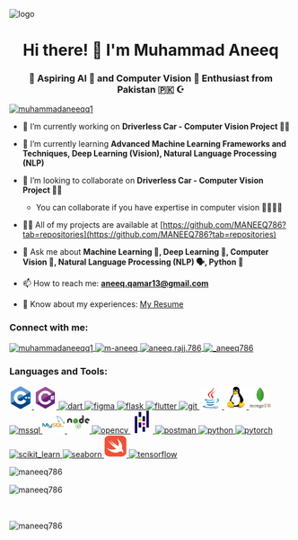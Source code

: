 ![logo](https://media.licdn.com/dms/image/D4D16AQFlRF1iviCckw/profile-displaybackgroundimage-shrink_350_1400/0/1700916301420?e=1723680000&v=beta&t=srgKOKdA8dbOmokWW2aUvxTJnY3BRo5_Xx0E1O96DOs)
<h1 align="center">Hi there! 👋 I'm Muhammad Aneeq</h1>
<h3 align="center">🚀 Aspiring AI 🤖 and Computer Vision 👀 Enthusiast from Pakistan 🇵🇰 ☪️ </h3>





<p align="left"> 
  <a href="https://twitter.com/muhammadaneeqq1" target="blank">
    <img src="https://img.shields.io/twitter/follow/muhammadaneeqq1?logo=twitter&style=for-the-badge" alt="muhammadaneeqq1" />
  </a> 
</p>

- 🔭 I’m currently working on **Driverless Car - Computer Vision Project 🚗👀**

- 🌱 I’m currently learning **Advanced Machine Learning Frameworks and Techniques, Deep Learning (Vision), Natural Language Processing (NLP)**

- 👯 I’m looking to collaborate on **Driverless Car - Computer Vision Project 🤝🚗** 
  - You can collaborate if you have expertise in computer vision 👨‍💻👩‍💻

- 👨‍💻 All of my projects are available at [https://github.com/MANEEQ786?tab=repositories](https://github.com/MANEEQ786?tab=repositories)

- 💬 Ask me about **Machine Learning 🤖, Deep Learning 🧠, Computer Vision 👀, Natural Language Processing (NLP) 🗣️, Python 🐍**

- 📫 How to reach me: **aneeq.qamar13@gmail.com**

- 📄 Know about my experiences: [My Resume](https://drive.google.com/file/d/1Vc8rSekzDtEHLKR6rDCoKuUDj-XJxevh/view?usp=sharing)

<h3 align="left">Connect with me:</h3>
<p align="left">
  <a href="https://twitter.com/muhammadaneeqq1" target="blank">
    <img align="center" src="https://raw.githubusercontent.com/rahuldkjain/github-profile-readme-generator/master/src/images/icons/Social/twitter.svg" alt="muhammadaneeqq1" height="30" width="40" />
  </a>
  <a href="https://linkedin.com/in/m-aneeq" target="blank">
    <img align="center" src="https://raw.githubusercontent.com/rahuldkjain/github-profile-readme-generator/master/src/images/icons/Social/linked-in-alt.svg" alt="m-aneeq" height="30" width="40" />
  </a>
  <a href="https://www.facebook.com/aneeq.rajj.786" target="blank">
    <img align="center" src="https://raw.githubusercontent.com/rahuldkjain/github-profile-readme-generator/master/src/images/icons/Social/facebook.svg" alt="aneeq.rajj.786" height="30" width="40" />
  </a>
  <a href="https://www.instagram.com/_aneeq786/" target="blank">
    <img align="center" src="https://raw.githubusercontent.com/rahuldkjain/github-profile-readme-generator/master/src/images/icons/Social/instagram.svg" alt="_aneeq786" height="30" width="40" />
  </a>
</p>

<h3 align="left">Languages and Tools:</h3>
<p align="left"> 
  <a href="https://www.w3schools.com/cpp/" target="_blank" rel="noreferrer"> 
    <img src="https://raw.githubusercontent.com/devicons/devicon/master/icons/cplusplus/cplusplus-original.svg" alt="cplusplus" width="40" height="40"/> 
  </a> 
  <a href="https://www.w3schools.com/cs/" target="_blank" rel="noreferrer"> 
    <img src="https://raw.githubusercontent.com/devicons/devicon/master/icons/csharp/csharp-original.svg" alt="csharp" width="40" height="40"/> 
  </a> 
  <a href="https://dart.dev" target="_blank" rel="noreferrer"> 
    <img src="https://www.vectorlogo.zone/logos/dartlang/dartlang-icon.svg" alt="dart" width="40" height="40"/> 
  </a> 
  <a href="https://www.figma.com/" target="_blank" rel="noreferrer"> 
    <img src="https://www.vectorlogo.zone/logos/figma/figma-icon.svg" alt="figma" width="40" height="40"/> 
  </a> 
  <a href="https://flask.palletsprojects.com/" target="_blank" rel="noreferrer"> 
    <img src="https://www.vectorlogo.zone/logos/pocoo_flask/pocoo_flask-icon.svg" alt="flask" width="40" height="40"/> 
  </a> 
  <a href="https://flutter.dev" target="_blank" rel="noreferrer"> 
    <img src="https://www.vectorlogo.zone/logos/flutterio/flutterio-icon.svg" alt="flutter" width="40" height="40"/> 
  </a> 
  <a href="https://git-scm.com/" target="_blank" rel="noreferrer"> 
    <img src="https://www.vectorlogo.zone/logos/git-scm/git-scm-icon.svg" alt="git" width="40" height="40"/> 
  </a> 
  <a href="https://www.java.com" target="_blank" rel="noreferrer"> 
    <img src="https://raw.githubusercontent.com/devicons/devicon/master/icons/java/java-original.svg" alt="java" width="40" height="40"/> 
  </a> 
  <a href="https://www.linux.org/" target="_blank" rel="noreferrer"> 
    <img src="https://raw.githubusercontent.com/devicons/devicon/master/icons/linux/linux-original.svg" alt="linux" width="40" height="40"/> 
  </a> 
  <a href="https://www.mongodb.com/" target="_blank" rel="noreferrer"> 
    <img src="https://raw.githubusercontent.com/devicons/devicon/master/icons/mongodb/mongodb-original-wordmark.svg" alt="mongodb" width="40" height="40"/> 
  </a> 
  <a href="https://www.microsoft.com/en-us/sql-server" target="_blank" rel="noreferrer"> 
    <img src="https://www.svgrepo.com/show/303229/microsoft-sql-server-logo.svg" alt="mssql" width="40" height="40"/> 
  </a> 
  <a href="https://www.mysql.com/" target="_blank" rel="noreferrer"> 
    <img src="https://raw.githubusercontent.com/devicons/devicon/master/icons/mysql/mysql-original-wordmark.svg" alt="mysql" width="40" height="40"/> 
  </a> 
  <a href="https://nodejs.org" target="_blank" rel="noreferrer"> 
    <img src="https://raw.githubusercontent.com/devicons/devicon/master/icons/nodejs/nodejs-original-wordmark.svg" alt="nodejs" width="40" height="40"/> 
  </a> 
  <a href="https://opencv.org/" target="_blank" rel="noreferrer"> 
    <img src="https://www.vectorlogo.zone/logos/opencv/opencv-icon.svg" alt="opencv" width="40" height="40"/> 
  </a> 
  <a href="https://pandas.pydata.org/" target="_blank" rel="noreferrer"> 
    <img src="https://raw.githubusercontent.com/devicons/devicon/2ae2a900d2f041da66e950e4d48052658d850630/icons/pandas/pandas-original.svg" alt="pandas" width="40" height="40"/> 
  </a> 
  <a href="https://postman.com" target="_blank" rel="noreferrer"> 
    <img src="https://www.vectorlogo.zone/logos/getpostman/getpostman-icon.svg" alt="postman" width="40" height="40"/> 
  </a> 
  <a href="https://www.python.org" target="_blank" rel="noreferrer"> 
    <img src="https://raw.githubusercontent.com/dev
icons/python/python-original.svg" alt="python" width="40" height="40"/> 
  </a> 
  <a href="https://pytorch.org/" target="_blank" rel="noreferrer"> 
    <img src="https://www.vectorlogo.zone/logos/pytorch/pytorch-icon.svg" alt="pytorch" width="40" height="40"/> 
  </a> 
  <a href="https://scikit-learn.org/" target="_blank" rel="noreferrer"> 
    <img src="https://upload.wikimedia.org/wikipedia/commons/0/05/Scikit_learn_logo_small.svg" alt="scikit_learn" width="40" height="40"/> 
  </a> 
  <a href="https://seaborn.pydata.org/" target="_blank" rel="noreferrer"> 
    <img src="https://seaborn.pydata.org/_images/logo-mark-lightbg.svg" alt="seaborn" width="40" height="40"/> 
  </a> 
  <a href="https://developer.apple.com/swift/" target="_blank" rel="noreferrer"> 
    <img src="https://raw.githubusercontent.com/devicons/devicon/master/icons/swift/swift-original.svg" alt="swift" width="40" height="40"/> 
  </a> 
  <a href="https://www.tensorflow.org" target="_blank" rel="noreferrer"> 
    <img src="https://www.vectorlogo.zone/logos/tensorflow/tensorflow-icon.svg" alt="tensorflow" width="40" height="40"/> 
  </a> 
</p>

<p>
  <img align="left" src="https://github-readme-stats.vercel.app/api/top-langs?username=maneeq786&show_icons=true&locale=en&layout=compact" alt="maneeq786" />
</p>

<p>&nbsp;</p>

<p>
  <img align="center" src="https://github-readme-stats.vercel.app/api?username=maneeq786&show_icons=true&locale=en" alt="maneeq786" />
</p>

<p>&nbsp;</p>

<p>
  <img align="center" src="https://github-readme-streak-stats.herokuapp.com/?user=maneeq786&" alt="maneeq786" />
</p>

